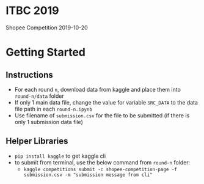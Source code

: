 # ITBC 2019
Shopee Competition 2019-10-20

# Getting Started
## Instructions
* For each round `n`, download data from kaggle and place them into `round-n/data` folder
* If only 1 main data file, change the value for variable `SRC_DATA` to the data file path in each `round-n.ipynb`
* Use filename of `submission.csv` for the file to be submitted (if there is only 1 submission data file)

## Helper Libraries
* `pip install kaggle` to get kaggle cli
* to submit from terminal, use the below command from `round-n` folder:
	* `kaggle competitions submit -c shopee-competition-page -f submission.csv -m "submission message from cli"`
